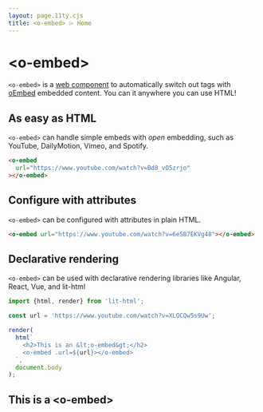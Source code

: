 ```yaml
---
layout: page.11ty.cjs
title: <o-embed> ⌲ Home
---
```


# &lt;o-embed>

`<o-embed>` is a [web component] to automatically switch out tags with [oEmbed]
embedded content. You can it anywhere you can use HTML!

[web component]: https://developer.mozilla.org/en-US/docs/Web/Web_Components
[oembed]: https://oembed.com/

## As easy as HTML

<section class="columns">
  <div>

`<o-embed>` can handle simple embeds with _open_ embedding, such as YouTube, DailyMotion,
Vimeo, and Spotify.

```html
<o-embed 
  url="https://www.youtube.com/watch?v=Bd8_vO5zrjo"
></o-embed>
```

  </div>
  <div>

<o-embed url="https://www.youtube.com/watch?v=Bd8_vO5zrjo"></o-embed>

  </div>
</section>

## Configure with attributes

<section class="columns">
  <div>

`<o-embed>` can be configured with attributes in plain HTML.

```html
<o-embed url="https://www.youtube.com/watch?v=6e5B7EKVg48"></o-embed>
```

  </div>
  <div>

<o-embed url="https://www.youtube.com/watch?v=6e5B7EKVg48"></o-embed>

  </div>
</section>

## Declarative rendering

<section class="columns">
  <div>

`<o-embed>` can be used with declarative rendering libraries like Angular, React, Vue, and lit-html

```js
import {html, render} from 'lit-html';

const url = 'https://www.youtube.com/watch?v=XLOCQw5s9Uw';

render(
  html`
    <h2>This is an &lt;o-embed&gt;</h2>
    <o-embed .url=${url}></o-embed>
  `,
  document.body
);
```

  </div>
  <div>

<h2>This is a &lt;o-embed&gt;</h2>
<o-embed url="https://www.youtube.com/watch?v=XLOCQw5s9Uw"></o-embed>

  </div>
</section>
